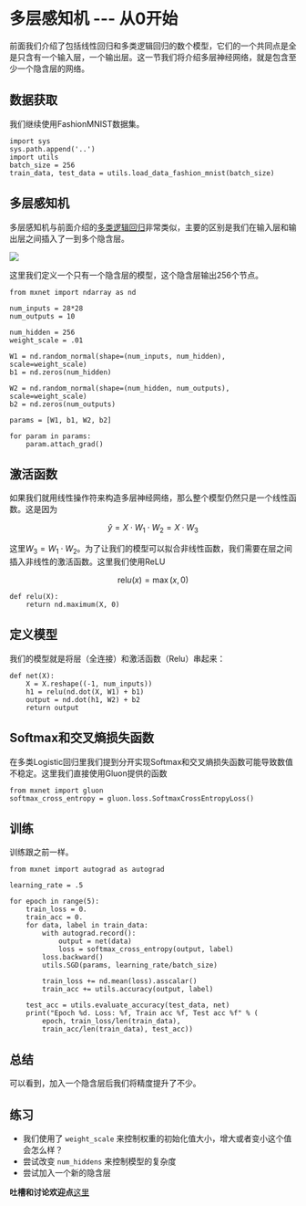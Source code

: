 # 多层感知机 --- 从0开始

前面我们介绍了包括线性回归和多类逻辑回归的数个模型，它们的一个共同点是全是只含有一个输入层，一个输出层。这一节我们将介绍多层神经网络，就是包含至少一个隐含层的网络。

## 数据获取

我们继续使用FashionMNIST数据集。

```{.python .input  n=1}
import sys
sys.path.append('..')
import utils
batch_size = 256
train_data, test_data = utils.load_data_fashion_mnist(batch_size)
```

## 多层感知机

多层感知机与前面介绍的[多类逻辑回归](../chapter01_crashcourse/softmax-regression-scratch.md)非常类似，主要的区别是我们在输入层和输出层之间插入了一到多个隐含层。

![](../img/multilayer-perceptron.png)

这里我们定义一个只有一个隐含层的模型，这个隐含层输出256个节点。

```{.python .input  n=2}
from mxnet import ndarray as nd

num_inputs = 28*28
num_outputs = 10

num_hidden = 256
weight_scale = .01

W1 = nd.random_normal(shape=(num_inputs, num_hidden), scale=weight_scale)
b1 = nd.zeros(num_hidden)

W2 = nd.random_normal(shape=(num_hidden, num_outputs), scale=weight_scale)
b2 = nd.zeros(num_outputs)

params = [W1, b1, W2, b2]

for param in params:
    param.attach_grad()
```

## 激活函数

如果我们就用线性操作符来构造多层神经网络，那么整个模型仍然只是一个线性函数。这是因为

$$\hat{y} = X \cdot W_1 \cdot W_2 = X \cdot W_3 $$

这里$W_3 = W_1 \cdot W_2$。为了让我们的模型可以拟合非线性函数，我们需要在层之间插入非线性的激活函数。这里我们使用ReLU

$$\textrm{rel}u(x)=\max(x, 0)$$

```{.python .input  n=3}
def relu(X):
    return nd.maximum(X, 0)
```

## 定义模型

我们的模型就是将层（全连接）和激活函数（Relu）串起来：

```{.python .input  n=4}
def net(X):
    X = X.reshape((-1, num_inputs))
    h1 = relu(nd.dot(X, W1) + b1)
    output = nd.dot(h1, W2) + b2
    return output
```

## Softmax和交叉熵损失函数

在多类Logistic回归里我们提到分开实现Softmax和交叉熵损失函数可能导致数值不稳定。这里我们直接使用Gluon提供的函数

```{.python .input  n=6}
from mxnet import gluon
softmax_cross_entropy = gluon.loss.SoftmaxCrossEntropyLoss()
```

## 训练

训练跟之前一样。

```{.python .input  n=8}
from mxnet import autograd as autograd

learning_rate = .5

for epoch in range(5):
    train_loss = 0.
    train_acc = 0.
    for data, label in train_data:
        with autograd.record():
            output = net(data)
            loss = softmax_cross_entropy(output, label)
        loss.backward()
        utils.SGD(params, learning_rate/batch_size)

        train_loss += nd.mean(loss).asscalar()
        train_acc += utils.accuracy(output, label)

    test_acc = utils.evaluate_accuracy(test_data, net)
    print("Epoch %d. Loss: %f, Train acc %f, Test acc %f" % (
        epoch, train_loss/len(train_data), 
        train_acc/len(train_data), test_acc))
```

## 总结

可以看到，加入一个隐含层后我们将精度提升了不少。

## 练习

- 我们使用了 `weight_scale` 来控制权重的初始化值大小，增大或者变小这个值会怎么样？
- 尝试改变 `num_hiddens` 来控制模型的复杂度
- 尝试加入一个新的隐含层

**吐槽和讨论欢迎点**[这里](https://discuss.gluon.ai/t/topic/739)
